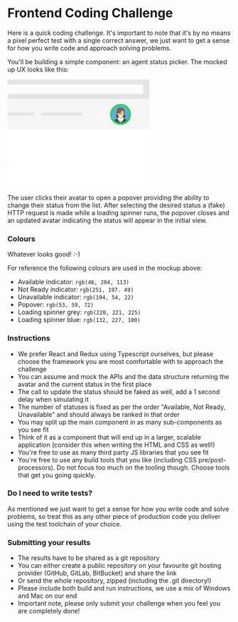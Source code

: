 # Frontend Coding Challenge

Here is a quick coding challenge. It's important to note that it's by no means a pixel perfect test with a single correct answer, we just want to get a sense for how you write code and approach solving problems.

You'll be building a simple component: an agent status picker. The mocked up UX looks like this:

![Set your status](assets/img/mockup.gif)

The user clicks their avatar to open a popover providing the ability to change their status from the list. After selecting the desired status a (fake) HTTP request is made while a loading spinner runs, the popover closes and an updated avatar indicating the status will appear in the initial view.

### Colours

Whatever looks good! :-)

For reference the following colours are used in the mockup above:

* Available indicator: `rgb(46, 204, 113)`
* Not Ready indicator: `rgb(251, 197. 49)`
* Unavailable indicator: `rgb(194, 54, 22)`
* Popover: `rgb(53, 59, 72)`
* Loading spinner grey: `rgb(220, 221, 225)`
* Loading spinner blue: `rgb(132, 227, 100)`

### Instructions

* We prefer React and Redux using Typescript ourselves, but please choose the framework you are most comfortable with to approach the challenge 
* You can assume and mock the APIs and the data structure returning the avatar and the current status in the first place
* The call to update the status should be faked as well, add a 1 second delay when simulating it
* The number of statuses is fixed as per the order "Available, Not Ready, Unavailable" and should always be ranked in that order
* You may split up the main component in as many sub-components as you see fit
* Think of it as a component that will end up in a larger, scalable application (consider this when writing the HTML and CSS as well!)
* You're free to use as many third party JS libraries that you see fit
* You're free to use any build tools that you like (including CSS pre/post-processors). Do not focus too much on the tooling though. Choose tools that get you going quickly.

### Do I need to write tests?

As mentioned we just want to get a sense for how you write code and solve problems, so treat this as any other piece of production code you deliver using the test toolchain of your choice.

### Submitting your results

* The results have to be shared as a git repository
* You can either create a public repository on your favourite git hosting provider (GitHub, GitLab, BitBucket) and share the link
* Or send the whole repository, zipped (including the .git directory!)
* Please include both build and run instructions, we use a mix of Windows and Mac on our end
* Important note, please only submit your challenge when you feel you are completely done!
